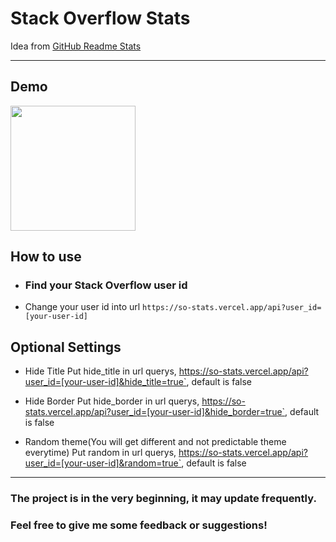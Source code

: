 # Stack Overflow Stats

Idea from
[GitHub Readme Stats](https://github.com/anuraghazra/github-readme-stats)

---

## Demo

<img height="200" src="https://so-stats-kurt-liao.vercel.app/api/demo" />

## How to use

- ### Find your Stack Overflow user id
- Change your user id into url
  `https://so-stats.vercel.app/api?user_id=[your-user-id]`

## Optional Settings

- Hide Title Put hide_title in url querys,
  https://so-stats.vercel.app/api?user_id=[your-user-id]&hide_title=true`,
  default is false

- Hide Border Put hide_border in url querys,
  https://so-stats.vercel.app/api?user_id=[your-user-id]&hide_border=true`,
  default is false

- Random theme(You will get different and not predictable theme everytime) Put
  random in url querys,
  https://so-stats.vercel.app/api?user_id=[your-user-id]&random=true`, default
  is false

---

### The project is in the very beginning, it may update frequently.

### Feel free to give me some feedback or suggestions!
